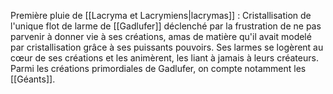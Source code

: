 Première pluie de [[Lacryma et Lacrymiens|lacrymas]] : Cristallisation de l'unique flot de larme de [[Gadlufer]] déclenché par la frustration de ne pas parvenir à donner vie à ses créations, amas de matière qu'il avait modelé par cristallisation grâce à ses puissants pouvoirs. Ses larmes se logèrent au cœur de ses créations et les animèrent, les liant à jamais à leurs créateurs. Parmi les créations primordiales de Gadlufer, on compte notamment les [[Géants]].